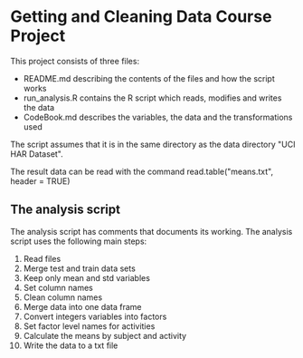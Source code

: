 # Getting and Cleaning Data Course Project

This project consists of three files:
* README.md describing the contents of the files and how the script works
* run_analysis.R contains the R script which reads, modifies and writes the data
* CodeBook.md describes the variables, the data and the transformations used

The script assumes that it is in the same directory as 
the data directory "UCI HAR Dataset".

The result data can be read with the command
read.table("means.txt", header = TRUE)

## The analysis script

The analysis script has comments that documents its working.
The analysis script uses the following main steps:

1. Read files
2. Merge test and train data sets
3. Keep only mean and std variables
4. Set column names
5. Clean column names
6. Merge data into one data frame
7. Convert integers variables into factors
8. Set factor level names for activities
9. Calculate the means by subject and activity
10. Write the data to a txt file
